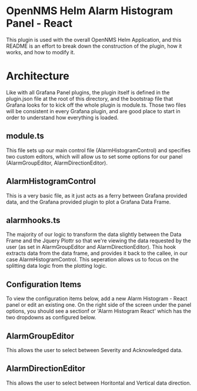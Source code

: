 # OpenNMS Helm Alarm Histogram Panel - React

This plugin is used with the overall OpenNMS Helm Application, and this README is an effort to break down the construction of the plugin, 
how it works, and how to modify it.

# Architecture
Like with all Grafana Panel plugins, the plugin itself is defined in the plugin.json file at the root of this directory, and the bootstrap
file that Grafana looks for to kick off the whole plugin is module.ts. Those two files will be consistent in every Grafana plugin, and are good place to start in order to understand how everything is loaded.


## module.ts
This file sets up our main control file (AlarmHistogramControl) and specifies two custom editors, which will allow us to set some options for our panel (AlarmGroupEditor, AlarmDirectionEditor).

## AlarmHistogramControl
This is a very basic file, as it just acts as a ferry between Grafana provided data, and the Grafana provided plugin to plot a Grafana Data Frame.

## alarmhooks.ts
The majority of our logic to transform the data slightly between the Data Frame and the Jquery Plottr so that we're viewing the data requested by the user (as set in AlarmGroupEditor and AlarmDirectionEditor). This hook extracts data from the data frame, and provides it back to the callee, in our case AlarmHistogramControl. This seperation allows us to focus on the splitting data logic from the plotting logic.

## Configuration Items
To view the configuration items below, add a new Alarm Histogram - React panel or edit an existing one. On the right side of the screen under the panel options, you should see a sectionf or 'Alarm Histogram React' which has the two dropdowns as configured below.

## AlarmGroupEditor
This allows the user to select between Severity and Acknowledged data.

## AlarmDirectionEditor
This allows the user to select between Horitontal and Vertical data direction.
